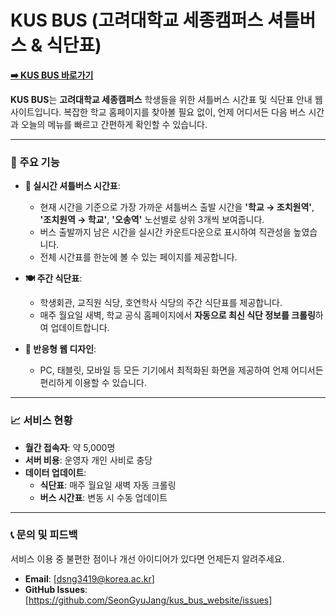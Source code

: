 # KUS BUS (고려대학교 세종캠퍼스 셔틀버스 & 식단표)

**[➡️ KUS BUS 바로가기](https://www.kus-bus.site/)**

**KUS BUS**는 **고려대학교 세종캠퍼스** 학생들을 위한 셔틀버스 시간표 및 식단표 안내 웹사이트입니다. 복잡한 학교 홈페이지를 찾아볼 필요 없이, 언제 어디서든 다음 버스 시간과 오늘의 메뉴를 빠르고 간편하게 확인할 수 있습니다.



---

### 🎯 주요 기능

* **🚌 실시간 셔틀버스 시간표**:
    * 현재 시간을 기준으로 가장 가까운 셔틀버스 출발 시간을 **'학교 → 조치원역'**, **'조치원역 → 학교'**, **'오송역'** 노선별로 상위 3개씩 보여줍니다.
    * 버스 출발까지 남은 시간을 실시간 카운트다운으로 표시하여 직관성을 높였습니다.
    * 전체 시간표를 한눈에 볼 수 있는 페이지를 제공합니다.

* **🍽️ 주간 식단표**:
    * 학생회관, 교직원 식당, 호연학사 식당의 주간 식단표를 제공합니다.
    * 매주 월요일 새벽, 학교 공식 홈페이지에서 **자동으로 최신 식단 정보를 크롤링**하여 업데이트합니다.

* **📱 반응형 웹 디자인**:
    * PC, 태블릿, 모바일 등 모든 기기에서 최적화된 화면을 제공하여 언제 어디서든 편리하게 이용할 수 있습니다.

---

### 📈 서비스 현황

* **월간 접속자**: 약 5,000명
* **서버 비용**: 운영자 개인 사비로 충당
* **데이터 업데이트**:
    * **식단표**: 매주 월요일 새벽 자동 크롤링
    * **버스 시간표**: 변동 시 수동 업데이트

---

### 📞 문의 및 피드백

서비스 이용 중 불편한 점이나 개선 아이디어가 있다면 언제든지 알려주세요.

* **Email**: [dsng3419@korea.ac.kr]
* **GitHub Issues**: [https://github.com/SeonGyuJang/kus_bus_website/issues]
